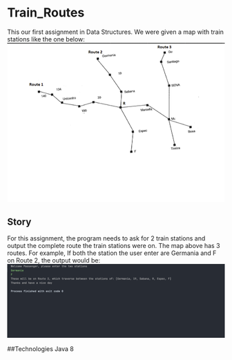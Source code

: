 # Train_Routes

This our first assignment in Data Structures. We were given a map with train stations like the one below:
![Routes](https://github.com/VintaviousG/Train_Routes/blob/master/Train_Routes.png?raw=true)

## Story
For this assignment, the program needs to ask for 2 train stations and output the complete route the train stations were on. The map above has 3 routes. For example, If both the station the user enter are Germania and F on Route 2, the output would be:
![Routes_Output](https://github.com/VintaviousG/Train_Routes/blob/master/TrainRoutes_Output.png?raw=true)

##Technologies
Java 8 
